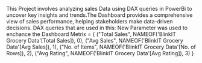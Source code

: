 This Project involves analyzing sales Data using DAX queries in PowerBi to uncover key insights and trends.The Dashboard provides a comprehensive view of sales performance, helping stakeholders make data-driven
decisions.
DAX queries that are used in this:
New Parameter was used to enchance the Dashboard
Metrix = {
    ("Total Sales", NAMEOF('BlinkIT Grocery Data'[Total Sales]), 0),
    ("Avg Sales", NAMEOF('BlinkIT Grocery Data'[Avg Sales]), 1),
    ("No. of Items", NAMEOF('BlinkIT Grocery Data'[No. of Rows]), 2),
    ("Avg Rating", NAMEOF('BlinkIT Grocery Data'[Avg Rating]), 3)
}

